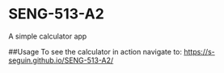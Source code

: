 # SENG-513-A2
A simple calculator app

##Usage
To see the calculator in action navigate to: https://s-seguin.github.io/SENG-513-A2/ 
